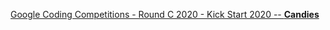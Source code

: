 [Google Coding Competitions - Round C 2020 - Kick Start 2020 -- **Candies**](https://codingcompetitions.withgoogle.com/kickstart/round/000000000019ff43/0000000000337b4d)